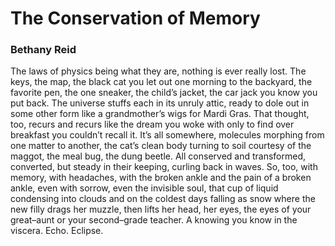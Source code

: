 # The Conservation of Memory

### Bethany Reid

The laws of physics being what they are,
nothing is ever really lost. The keys, the map,
the black cat you let out one morning to the backyard,
the favorite pen, the one sneaker, the child’s jacket,
the car jack you know you put back.
The universe stuffs each in its unruly attic,
ready to dole out in some other form
like a grandmother’s wigs for Mardi Gras.
That thought, too, recurs
and recurs like the dream you woke with
only to find over breakfast you couldn’t recall it.
It’s all somewhere, molecules morphing
from one matter to another,
the cat’s clean body turning to soil
courtesy of the maggot, the meal bug, the dung beetle.
All conserved and transformed, converted,
but steady in their keeping, curling back in waves.
So, too, with memory, with headaches,
with the broken ankle and the pain
of a broken ankle, even with sorrow,
even the invisible soul, that cup of liquid condensing
into clouds and on the coldest days falling
as snow where the new filly drags her muzzle,
then lifts her head, her eyes, the eyes of your great–aunt
or your second–grade teacher. A knowing
you know in the viscera. Echo. Eclipse.

